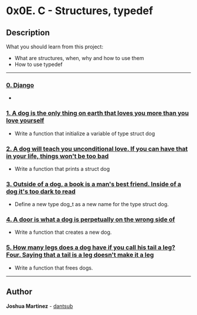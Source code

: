 # 0x0E. C - Structures, typedef

## Description

What you should learn from this project:

* What are structures, when, why and how to use them
* How to use typedef

---

### [0. Django](./dog.h)

*

### [1. A dog is the only thing on earth that loves you more than you love yourself](./1-init_dog.c)

* Write a function that initialize a variable of type struct dog

### [2. A dog will teach you unconditional love. If you can have that in your life, things won't be too bad](./2-print_dog.c)

* Write a function that prints a struct dog

### [3. Outside of a dog, a book is a man's best friend. Inside of a dog it's too dark to read](./dog.h)

* Define a new type dog_t as a new name for the type struct dog.

### [4. A door is what a dog is perpetually on the wrong side of](./4-new_dog.c)

* Write a function that creates a new dog.

### [5. How many legs does a dog have if you call his tail a leg? Four. Saying that a tail is a leg doesn't make it a leg](./5-free_dog.c)

* Write a function that frees dogs.

---

## Author

**Joshua Martinez** - [dantsub](https://github.com/dantsub)
